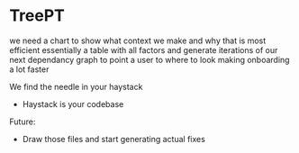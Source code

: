 # TreePT

we need a chart to show what context we make and why that is most efficient
essentially a table with all factors and generate iterations of our next dependancy graph to 
point a user to where to look making onboarding a lot faster

We find the needle in your haystack 
- Haystack is your codebase

Future:
- Draw those files and start generating actual fixes